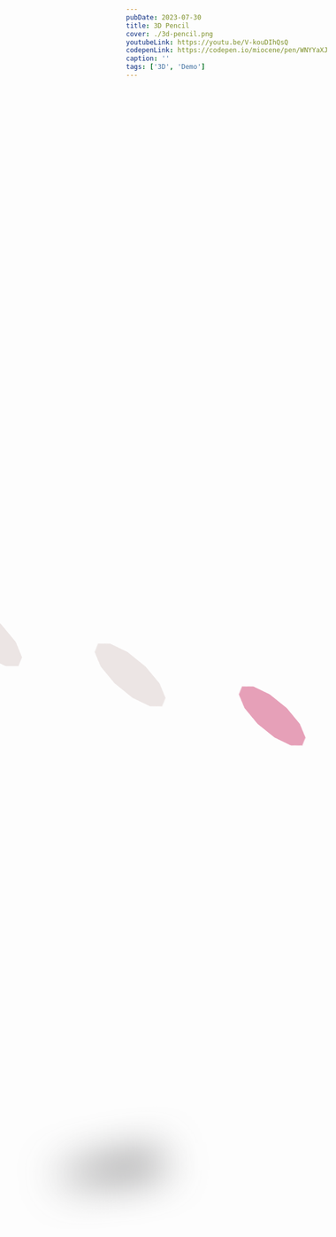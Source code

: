 ```yaml
---
pubDate: 2023-07-30
title: 3D Pencil
cover: ./3d-pencil.png
youtubeLink: https://youtu.be/V-kouDIhQsQ
codepenLink: https://codepen.io/miocene/pen/WNYYaXJ
caption: ''
tags: ['3D', 'Demo']
---
```


<div class="pen">
  <div class="pen__pointSide pen__pointSide1">
    <div class="pen__side pen__side1"></div>
  </div>
  <div class="pen__pointSide pen__pointSide2">
    <div class="pen__side pen__side2"></div>
  </div>
  <div class="pen__pointSide pen__pointSide3">
    <div class="pen__side pen__side3"></div>
  </div>
  <div class="pen__pointSide pen__pointSide4">
    <div class="pen__side pen__side4"></div>
  </div>
  <div class="pen__pointSide pen__pointSide5">
    <div class="pen__side pen__side5"></div>
  </div>
  <div class="pen__pointSide pen__pointSide6">
    <div class="pen__side pen__side6"></div>
  </div>
  <div class="pen__ring">
    <div class="face"><div></div></div>
    <div class="face"><div></div></div>
    <div class="face"><div></div></div>
    <div class="face"><div></div></div>
    <div class="face"><div></div></div>
    <div class="face"><div></div></div>
    <div class="dodecagon dodecagon-top"></div>
    <div class="dodecagon dodecagon-bottom"></div>
  </div>
  <div class="pen__metal">
    <div class="face"><div></div></div>
    <div class="face"><div></div></div>
    <div class="face"><div></div></div>
    <div class="face"><div></div></div>
    <div class="face"><div></div></div>
    <div class="face"><div></div></div>
    <div class="dodecagon dodecagon-top"></div>
  </div>
  <div class="pen__eraser">
    <div class="face"><div></div></div>
    <div class="face"><div></div></div>
    <div class="face"><div></div></div>
    <div class="face"><div></div></div>
    <div class="face"><div></div></div>
    <div class="face"><div></div></div>
    <div class="dodecagon dodecagon-top"></div>
  </div>
</div>
<div class="penShadow"></div>

<style>
  .demo {
    background-color: #fff;
  }
  .demo * {
    position: absolute;
    transform-style: preserve-3d;
  }
  .demo *::before, .demo *::after {
    position: absolute;
    content: '';
  }

  .pen {
    --point-big-radius: 1.25vw;
    --point-small-radius: calc(var(--point-big-radius) / (2 * tan(180deg / 6)));
    
    --pen-big-radius: 8vw;
    --pen-small-radius: calc(var(--pen-big-radius) / (2 * tan(180deg / 6)));

    --point-angle: 35deg;
    --point-length: calc((var(--pen-small-radius) - var(--point-small-radius)) /  cos(90deg - var(--point-angle)));
    --point-height: calc(var(--point-length) * cos(var(--point-angle)));
    
    --pen-length: 18vw;
    --ring-height: 1vw;
    --metal-height: 4vw;
    --eraser-height: 4vw;
    
    top: 50%; left: 50%;
    width: calc(var(--point-big-radius) * 2);
    aspect-ratio: 1/1;
    transform: translate(-15vw, 15vw) rotateX(118deg) rotateY(38deg) rotateZ(-60deg);
    animation: penRotationAnimation 6s linear infinite;

    /* hexagon points */
    --point1-x: calc(var(--point-big-radius) + var(--point-big-radius) * sin(2 * 1 * 3.14 / 6));
    --point1-y: calc(var(--point-big-radius) + var(--point-big-radius) * cos(2 * 1 * 3.14 / 6));
    --point2-x: calc(var(--point-big-radius) + var(--point-big-radius) * sin(2 * 2 * 3.14 / 6));
    --point2-y: calc(var(--point-big-radius) + var(--point-big-radius) * cos(2 * 2 * 3.14 / 6));
    --point3-x: calc(var(--point-big-radius) + var(--point-big-radius) * sin(2 * 3 * 3.14 / 6));
    --point3-y: calc(var(--point-big-radius) + var(--point-big-radius) * cos(2 * 3 * 3.14 / 6));
    --point4-x: calc(var(--point-big-radius) + var(--point-big-radius) * sin(2 * 4 * 3.14 / 6));
    --point4-y: calc(var(--point-big-radius) + var(--point-big-radius) * cos(2 * 4 * 3.14 / 6));
    --point5-x: calc(var(--point-big-radius) + var(--point-big-radius) * sin(2 * 5 * 3.14 / 6));
    --point5-y: calc(var(--point-big-radius) + var(--point-big-radius) * cos(2 * 5 * 3.14 / 6));
    --point6-x: calc(var(--point-big-radius) + var(--point-big-radius) * sin(2 * 6 * 3.14 / 6));
    --point6-y: calc(var(--point-big-radius) + var(--point-big-radius) * cos(2 * 6 * 3.14 / 6));
  }
  @keyframes penRotationAnimation {
    to { transform: translate(-15vw, 15vw) rotateX(118deg) rotateY(38deg) rotateZ(calc(-60deg + 1turn)); }
  }



  /* PENCIL POINT */
  .pen::before {
    top: 0; left: 0;
    width: 100%; height: 100%;
    background: #6f6e70;
    clip-path: polygon(var(--point1-x) var(--point1-y),
                      var(--point2-x) var(--point2-y),
                      var(--point3-x) var(--point3-y),
                      var(--point4-x) var(--point4-y),
                      var(--point5-x) var(--point5-y),
                      var(--point6-x) var(--point6-y));
  }



  /* PENCIL POINT SIDE */
  .pen__pointSide {
    width: var(--point-big-radius); height: var(--point-length);
    transform-origin: top left;
  }

  .pen__pointSide::before {
    left: 50%;
    width: var(--pen-big-radius); height: 100%;
    translate: -50%;
    clip-path: polygon(calc(50% - var(--point-big-radius) / 2) 0, calc(50% + var(--point-big-radius) / 2) 0, 100% 100%, 0% 100%);
    box-shadow: inset 0px 3vw #464547;
    animation: penPointColorAnimation 6s linear infinite;
  }
  @keyframes penPointColorAnimation {
    0%, 16%, 100% {
        background-color: #dfcbb4;
    }
    32%, 84% {
        background-color: #eadac9;
    }
  }

  .pen__pointSide1 {
    left: var(--point1-x); top: var(--point1-y);
    transform: rotateZ(150deg) rotateX(calc(90deg + var(--point-angle)));
  }

  .pen__pointSide2 {
    left: var(--point2-x); top: var(--point2-y);
    transform: rotateZ(90deg) rotateX(calc(90deg + var(--point-angle)));
  }

  .pen__pointSide3 {
    left: var(--point3-x); top: var(--point3-y);
    transform: rotateZ(30deg) rotateX(calc(90deg + var(--point-angle)));
  }

  .pen__pointSide4 {
    left: var(--point4-x); top: var(--point4-y);
    transform: rotateZ(-30deg) rotateX(calc(90deg + var(--point-angle)));
  }

  .pen__pointSide5 {
    left: var(--point5-x); top: var(--point5-y);
    transform: rotateZ(270deg) rotateX(calc(90deg + var(--point-angle)));
  }

  .pen__pointSide6 {
    left: var(--point6-x); top: var(--point6-y);
    transform: rotateZ(210deg) rotateX(calc(90deg + var(--point-angle)));
  }



  /* PENCIL SIDE */
  .pen__side {
    top: 100%; left: 50%;
    width: var(--pen-big-radius); height: var(--pen-length);
    background-color: #f7d24d;
    transform-origin: top center;
    translate: -50%;
    rotate: x calc(-1 * var(--point-angle));
    animation: penColorAnimation 6s linear infinite;
  }
  @keyframes penColorAnimation {
    0%, 16%, 100% { background-color: #e5bb28; }
    32%, 84% { background-color: #f7d24d; }
  }



  /* HEXOGON ANIMATION DELAY */
  .pen__pointSide2::before, .pen__side2 {
    animation-delay: -5s;
  }

  .pen__pointSide3::before, .pen__side3 {
    animation-delay: -4s;
  }

  .pen__pointSide4::before, .pen__side4 {
    animation-delay: -3s;
  }

  .pen__pointSide5::before, .pen__side5 {
    animation-delay: -2s;
  }

  .pen__pointSide6::before, .pen__side6 {
    animation-delay: -1s;
  }



  /* PENCIL RING */
  .pen__ring {
    --ring-radius: calc(var(--pen-big-radius) + 2vw / 2);

    transform: translateZ(calc(var(--point-height) + var(--pen-length))) translate(-50%, -50%);
  }

  .pen__ring .dodecagon-bottom {
    background-color: #ece5e4;
  }
  .pen__ring .dodecagon-top {
    background-color: #ece5e4;
    transform: translateZ(var(--ring-height));
  }

  .pen__ring .face {
    height: var(--ring-height);
    background-color: #e6e5e7;
    animation: penMetalColorAnimation 6s linear infinite;
  }
  .pen__ring .face > div {
    background-color: #e6e5e7;
    animation: penMetalColorAnimation 6s linear infinite;
  }
  @keyframes penMetalColorAnimation {
    0%, 16% { background-color: #e6e5e7; } 
    32%, 84% { background-color: #f8f8f9; } 
  }



  /* BIG METAL RING */
  .pen__metal {
    --ring-radius: calc(var(--pen-big-radius) + 1vw / 2);
    
    transform: translateZ(calc(var(--point-height) + var(--pen-length) + var(--ring-height))) translate(-50%, -50%);
  }
  .pen__metal .dodecagon-top {
    background-color: #ece5e4;
    transform: translateZ(var(--metal-height));
  }

  .pen__metal .face {
    height: var(--metal-height);
    background-color: #e6e5e7;
    animation: penMetalColorAnimation 6s linear infinite;
  }
  .pen__metal .face > div {
    background-color: #e6e5e7;
    animation: penMetalColorAnimation 6s linear infinite;
  }



  /* ERASER */
  .pen__eraser {
    --ring-radius: var(--pen-big-radius);

    transform: translateZ(calc(var(--point-height) + var(--pen-length) + var(--ring-height) + var(--metal-height))) translate(-50%, -50%);
  }

  .pen__eraser .dodecagon-top {
    background-color: #e6a0b8;
    transform: translateZ(var(--eraser-height));
  }

  .pen__eraser .face {
    background-color: #eec8d4;
    animation: penErazerColorAnimation 6s linear infinite;
  }

  .pen__eraser .face > div {
    background-color: #eec8d4;
    animation: penErazerColorAnimation 6s linear infinite;
  }
  @keyframes penErazerColorAnimation {
    0%, 16%, 100% { background-color: #e6a0b8; } 
    32%, 84% { background-color: #eec8d4; } 
  }



  /* COMMON STYLES */
  .pen__metal, .pen__eraser, .pen__ring {
    --point1-x: calc(var(--ring-radius) + var(--ring-radius) * sin(2 * 1 * 3.14 / 12));
    --point1-y: calc(var(--ring-radius) + var(--ring-radius) * cos(2 * 1 * 3.14 / 12));
    --point2-x: calc(var(--ring-radius) + var(--ring-radius) * sin(2 * 2 * 3.14 / 12));
    --point2-y: calc(var(--ring-radius) + var(--ring-radius) * cos(2 * 2 * 3.14 / 12));
    --point3-x: calc(var(--ring-radius) + var(--ring-radius) * sin(2 * 3 * 3.14 / 12));
    --point3-y: calc(var(--ring-radius) + var(--ring-radius) * cos(2 * 3 * 3.14 / 12));
    --point4-x: calc(var(--ring-radius) + var(--ring-radius) * sin(2 * 4 * 3.14 / 12));
    --point4-y: calc(var(--ring-radius) + var(--ring-radius) * cos(2 * 4 * 3.14 / 12));
    --point5-x: calc(var(--ring-radius) + var(--ring-radius) * sin(2 * 5 * 3.14 / 12));
    --point5-y: calc(var(--ring-radius) + var(--ring-radius) * cos(2 * 5 * 3.14 / 12));
    --point6-x: calc(var(--ring-radius) + var(--ring-radius) * sin(2 * 6 * 3.14 / 12));
    --point6-y: calc(var(--ring-radius) + var(--ring-radius) * cos(2 * 6 * 3.14 / 12));
    --point7-x: calc(var(--ring-radius) + var(--ring-radius) * sin(2 * 7 * 3.14 / 12));
    --point7-y: calc(var(--ring-radius) + var(--ring-radius) * cos(2 * 7 * 3.14 / 12));
    --point8-x: calc(var(--ring-radius) + var(--ring-radius) * sin(2 * 8 * 3.14 / 12));
    --point8-y: calc(var(--ring-radius) + var(--ring-radius) * cos(2 * 8 * 3.14 / 12));
    --point9-x: calc(var(--ring-radius) + var(--ring-radius) * sin(2 * 9 * 3.14 / 12));
    --point9-y: calc(var(--ring-radius) + var(--ring-radius) * cos(2 * 9 * 3.14 / 12));
    --point10-x: calc(var(--ring-radius) + var(--ring-radius) * sin(2 * 10 * 3.14 / 12));
    --point10-y: calc(var(--ring-radius) + var(--ring-radius) * cos(2 * 10 * 3.14 / 12));
    --point11-x: calc(var(--ring-radius) + var(--ring-radius) * sin(2 * 11 * 3.14 / 12));
    --point11-y: calc(var(--ring-radius) + var(--ring-radius) * cos(2 * 11 * 3.14 / 12));
    --point12-x: calc(var(--ring-radius) + var(--ring-radius) * sin(2 * 12 * 3.14 / 12));
    --point12-y: calc(var(--ring-radius) + var(--ring-radius) * cos(2 * 12 * 3.14 / 12));

    top: 50%; left: 50%;
    width: calc(var(--ring-radius) * 2);
    aspect-ratio: 1/1;
  }

  .dodecagon {
    width: 100%; height: 100%;
    clip-path: polygon(var(--point1-x) var(--point1-y),
                      var(--point2-x) var(--point2-y),
                      var(--point3-x) var(--point3-y),
                      var(--point4-x) var(--point4-y),
                      var(--point5-x) var(--point5-y),
                      var(--point6-x) var(--point6-y),
                      var(--point7-x) var(--point7-y),
                      var(--point8-x) var(--point8-y),
                      var(--point9-x) var(--point9-y),
                      var(--point10-x) var(--point10-y),
                      var(--point11-x) var(--point11-y),
                      var(--point12-x) var(--point12-y));
  }

  .face {
    width: calc(2 * var(--ring-radius) * sin(180deg / 12));
    height: var(--eraser-height);
    transform-origin: top left;
  }

  .face > div {
    width: 100%; height: 100%;
    transform-origin: top left;
    transform: rotateY(-150deg);
  }

  .pen__ring .face:nth-child(1),
  .pen__metal .face:nth-child(1),
  .pen__eraser .face:nth-child(1) {
    left: var(--point1-x); top: var(--point1-y);
    transform: rotateZ(-45deg) rotateX(90deg);
  }

  .pen__ring .face:nth-child(2),
  .pen__metal .face:nth-child(2),
  .pen__eraser .face:nth-child(2) {
    left: var(--point3-x); top: var(--point3-y);
    transform: rotateZ(-105deg) rotateX(90deg);
    animation-delay: -5s;
  }

  .pen__ring .face:nth-child(2) > div,
  .pen__metal .face:nth-child(2) > div,
  .pen__eraser .face:nth-child(2) > div {
    animation-delay: -5s;
  }

  .pen__ring .face:nth-child(3),
  .pen__metal .face:nth-child(3),
  .pen__eraser .face:nth-child(3) {
    left: var(--point5-x); top: var(--point5-y);
    transform: rotateZ(195deg) rotateX(90deg);
    animation-delay: -4s;
  }

  .pen__ring .face:nth-child(3) > div,
  .pen__metal .face:nth-child(3) > div,
  .pen__eraser .face:nth-child(3) > div {
    animation-delay: -4s;
  }

  .pen__ring .face:nth-child(4),
  .pen__metal .face:nth-child(4),
  .pen__eraser .face:nth-child(4) {
    left: var(--point7-x); top: var(--point7-y);
    transform: rotateZ(135deg) rotateX(90deg);
    animation-delay: -3s;
  }

  .pen__ring .face:nth-child(4) > div,
  .pen__metal .face:nth-child(4) > div,
  .pen__eraser .face:nth-child(4) > div {
    animation-delay: -3s;
  }

  .pen__ring .face:nth-child(5),
  .pen__metal .face:nth-child(5),
  .pen__eraser .face:nth-child(5) {
    left: var(--point9-x); top: var(--point9-y);
    transform: rotateZ(75deg) rotateX(90deg);
    animation-delay: -2s;
  }

  .pen__ring .face:nth-child(5) > div,
  .pen__metal .face:nth-child(5) > div,
  .pen__eraser .face:nth-child(5) > div {
    animation-delay: -2s;
  }

  .pen__ring .face:nth-child(6),
  .pen__metal .face:nth-child(6),
  .pen__eraser .face:nth-child(6) {
    left: var(--point11-x); top: var(--point11-y);
    transform: rotateZ(15deg) rotateX(90deg);
    animation-delay: -1s;
  }

  .pen__ring .face:nth-child(6) > div,
  .pen__metal .face:nth-child(6) > div,
  .pen__eraser .face:nth-child(6) > div {
    animation-delay: -1s;
  }



  /* SHADOW */
  .penShadow {
    top: 50%; left: 50%;
    width: 20vw; height: 3vw;
    background-color: #464547;
    border-radius: 0% 100% 100% 0% / 0% 50% 50% 0%;
    filter: blur(4vw);
    transform-origin: top center;
    transform: translate(-13vw, 21vw) rotate(122deg) rotateZ(50deg);
  }
</style>